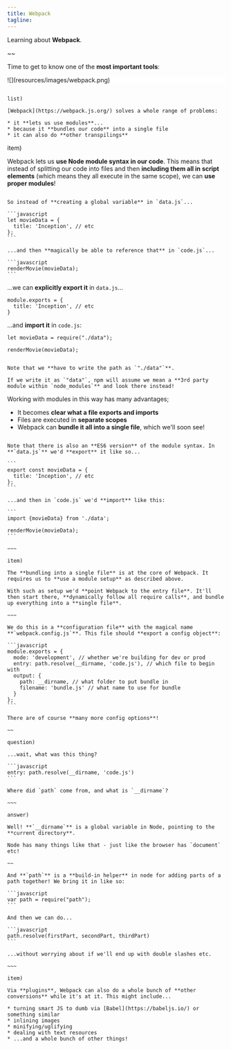 ```yaml
---
title: Webpack
tagline:
---
```


<div class="learn"></div>

Learning about **Webpack**.

~~

Time to get to know one of the **most important tools**:

<div style="background-color: white;">
![](resources/images/webpack.png)
</div>

~~~

list)

[Webpack](https://webpack.js.org/) solves a whole range of problems:

* it **lets us use modules**...
* because it **bundles our code** into a single file
* it can also do **other transpilings**

~~~

item)

Webpack lets us **use Node module syntax in our code**. This means that instead of splitting our code into files and then **including them all in script elements** (which means they all execute in the same scope), we can **use proper modules**!

~~~

So instead of **creating a global variable** in `data.js`...

```javascript
let movieData = {
  title: 'Inception', // etc
};
```

...and then **magically be able to reference that** in `code.js`...

```javascript
renderMovie(movieData);
```

~~~

...we can **explicitly export it** in `data.js`...

```
module.exports = {
  title: 'Inception', // etc
}
```

...and **import it** in `code.js`:

```
let movieData = require("./data");

renderMovie(movieData);
```

~~~

Note that we **have to write the path as `"./data"`**.

If we write it as `"data"`, npm will assume we mean a **3rd party module within `node_modules`** and look there instead!

~~~

Working with modules in this way has many advantages;

* It becomes **clear what a file exports and imports**
* Files are executed in **separate scopes**
* Webpack can **bundle it all into a single file**, which we'll soon see!

~~~~

Note that there is also an **ES6 version** of the module syntax. In **`data.js`** we'd **export** it like so...

```
export const movieData = {
  title: 'Inception', // etc
};
```

...and then in `code.js` we'd **import** like this:

```
import {movieData} from './data';

renderMovie(movieData);
```

~~~

item)

The **bundling into a single file** is at the core of Webpack. It requires us to **use a module setup** as described above.

With such as setup we'd **point Webpack to the entry file**. It'll then start there, **dynamically follow all require calls**, and bundle up everything into a **single file**.

~~~ 

We do this in a **configuration file** with the magical name **`webpack.config.js`**. This file should **export a config object**:

```javascript
module.exports = {
  mode: 'development', // whether we're building for dev or prod
  entry: path.resolve(__dirname, 'code.js'), // which file to begin with
  output: {
    path: __dirname, // what folder to put bundle in
    filename: 'bundle.js' // what name to use for bundle
  }
};
```

There are of course **many more config options**!

~~

question)

...wait, what was this thing?

```javascript
entry: path.resolve(__dirname, 'code.js')
```

Where did `path` come from, and what is `__dirname`?

~~~

answer)

Well! **`__dirname`** is a global variable in Node, pointing to the **current directory**.

Node has many things like that - just like the browser has `document` etc!

~~ 

And **`path`** is a **build-in helper** in node for adding parts of a path together! We bring it in like so:

```javascript
var path = require("path");
```

And then we can do...

```javascript
path.resolve(firstPart, secondPart, thirdPart)
```

...without worrying about if we'll end up with double slashes etc.

~~~

item)

Via **plugins**, Webpack can also do a whole bunch of **other conversions** while it's at it. This might include...

* turning smart JS to dumb via [Babel](https://babeljs.io/) or something similar
* inlining images
* minifying/uglifying
* dealing with text resources
* ...and a whole bunch of other things!
